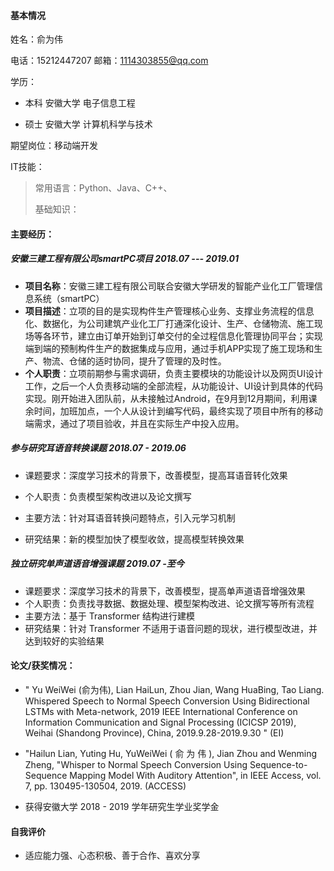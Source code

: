 #### 基本情况

姓名：俞为伟                         

电话：15212447207                                                                                                       邮箱：1114303855@qq.com

学历：

- 本科                                    安徽大学                                        电子信息工程

- 硕士                                    安徽大学                                        计算机科学与技术

期望岗位：移动端开发

IT技能：

> 常用语言：Python、Java、C++、
>
> 基础知识：

#### 主要经历：

##### 安徽三建工程有限公司smartPC项目                          2018.07 --- 2019.01

- **项目名称**：安徽三建工程有限公司联合安徽大学研发的智能产业化工厂管理信息系统（smartPC）
- **项目描述**：立项的目的是实现构件生产管理核心业务、支撑业务流程的信息化、数据化，为公司建筑产业化工厂打通深化设计、生产、仓储物流、施工现场等各环节，建立由订单开始到订单交付的全过程信息化管理协同平台；实现端到端的预制构件生产的数据集成与应用，通过手机APP实现了施工现场和生产、物流、仓储的适时协同，提升了管理的及时性。
- **个人职责**：立项前期参与需求调研，负责主要模块的功能设计以及网页UI设计工作，之后一个人负责移动端的全部流程，从功能设计、UI设计到具体的代码实现。刚开始进入团队前，从未接触过Android，在9月到12月期间，利用课余时间，加班加点，一个人从设计到编写代码，最终实现了项目中所有的移动端需求，通过了项目验收，并且在实际生产中投入应用。

##### 参与研究耳语音转换课题                                                2018.07 - 2019.06 

- 课题要求：深度学习技术的背景下，改善模型，提高耳语音转化效果  

- 个人职责：负责模型架构改进以及论文撰写  

- 主要方法：针对耳语音转换问题特点，引入元学习机制  

- 研究结果：新的模型加快了模型收敛，提高模型转换效果

##### 独立研究单声道语音增强课题                                         2019.07 -至今

- 课题要求：深度学习技术的背景下，改善模型，提高单声道语音增强效果
- 个人职责：负责找寻数据、数据处理、模型架构改进、论文撰写等所有流程
- 主要方法：基于 Transformer 结构进行建模
- 研究结果：针对 Transformer 不适用于语音问题的现状，进行模型改进，并达到较好的实验结果 

#### 论文/获奖情况：

- " Yu WeiWei (俞为伟), Lian HaiLun, Zhou Jian, Wang HuaBing, Tao Liang. Whispered Speech to Normal Speech Conversion Using Bidirectional LSTMs with Meta-network, 2019 IEEE International Conference on Information Communication and Signal Processing (ICICSP 2019), Weihai (Shandong Province), China, 2019.9.28-2019.9.30 " (EI)  

- "Hailun Lian, Yuting Hu, YuWeiWei ( 俞 为 伟 ), Jian Zhou and Wenming Zheng, "Whisper to Normal Speech Conversion Using Sequence-to-Sequence Mapping Model With Auditory Attention", in IEEE Access, vol. 7, pp. 130495-130504, 2019. (ACCESS)
- 获得安徽大学 2018 - 2019 学年研究生学业奖学金

#### 自我评价

- 适应能力强、心态积极、善于合作、喜欢分享